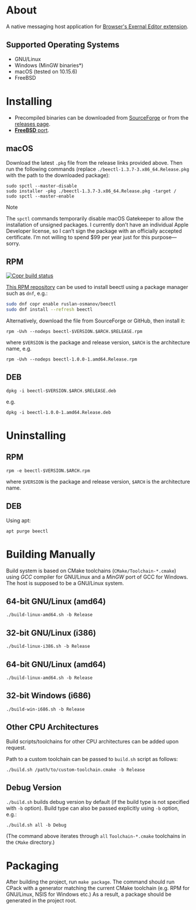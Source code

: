 # About

A native messaging host application for [Browser's Exernal Editor extension](https://github.com/rosmanov/chrome-bee).

## Supported Operating Systems

- GNU/Linux
- Windows (MinGW binaries*)
- macOS (tested on 10.15.6)
- FreeBSD

# Installing

- Precompiled binaries can be downloaded from [SourceForge](https://sourceforge.net/projects/beectl/) or from the [releases page](https://github.com/rosmanov/bee-host/releases).
- [**FreeBSD** port](https://www.freshports.org/editors/bee-host/).

## macOS

Download the latest `.pkg` file from the release links provided above. Then run the following commands (replace `./beectl-1.3.7-3.x86_64.Release.pkg` with the path to the downloaded package):
```
sudo spctl --master-disable
sudo installer -pkg ./beectl-1.3.7-3.x86_64.Release.pkg -target /
sudo spctl --master-enable
```
> [!NOTE]
> The `spctl` commands temporarily disable macOS Gatekeeper to allow the installation of unsigned packages. I currently don’t have an individual Apple Developer license, so I can’t sign the package with an officially accepted certificate. I’m not willing to spend $99 per year just for this purpose—sorry.

## RPM

[![Copr build status](https://copr.fedorainfracloud.org/coprs/ruslan-osmanov/beectl/package/beectl/status_image/last_build.png?a)](https://copr.fedorainfracloud.org/coprs/ruslan-osmanov/beectl/package/beectl/)

[This RPM repository](https://copr.fedorainfracloud.org/coprs/ruslan-osmanov/beectl/) can be used to install beectl using a package manager such as `dnf`, e.g.:

```bash
sudo dnf copr enable ruslan-osmanov/beectl
sudo dnf install --refresh beectl
```

Alternatively, download the file from SourceForge or GitHub, then install it:

```
rpm -Uvh --nodeps beectl-$VERSION.$ARCH.$RELEASE.rpm
```
where `$VERSION` is the package and release version, `$ARCH` is the architecture name, e.g.

```
rpm -Uvh --nodeps beectl-1.0.0-1.amd64.Release.rpm
```

## DEB

```
dpkg -i beectl-$VERSION.$ARCH.$RELEASE.deb
```

e.g.

```
dpkg -i beectl-1.0.0-1.amd64.Release.deb
```

# Uninstalling

## RPM

```
rpm -e beectl-$VERSION.$ARCH.rpm
```
where `$VERSION` is the package and release version, `$ARCH` is the architecture name.

## DEB

Using apt:
```
apt purge beectl
```

# Building Manually

Build system is based on CMake toolchains (`CMake/Toolchain-*.cmake`) using *GCC* compiler for GNU/Linux and a *MinGW* port of GCC for Windows. The host is supposed to be a GNU/Linux system.

## 64-bit GNU/Linux (amd64)

```
./build-linux-amd64.sh -b Release
```

## 32-bit GNU/Linux (i386)

```
./build-linux-i386.sh -b Release
```

## 64-bit GNU/Linux (amd64)

```
./build-linux-amd64.sh -b Release
```

## 32-bit Windows (i686)

```
./build-win-i686.sh -b Release
```

## Other CPU Architectures

Build scripts/toolchains for other CPU architectures can be added upon request.

Path to a custom toolchain can be passed to `build.sh` script as follows:

```
./build.sh /path/to/custom-toolchain.cmake -b Release
```

## Debug Version

`./build.sh` builds debug version by default (if the build type is not specified with `-b` option). Build type can also be passed explicitly using `-b` option, e.g.:

```
./build.sh all -b Debug
```

(The command above iterates through `all` `Toolchain-*.cmake` toolchains in the `CMake` directory.)

# Packaging

After building the project, run `make package`. The command should run CPack with a generator matching the current CMake toolchain (e.g. RPM for GNU/Linux, NSIS for Windows etc.) As a result, a package should be generated in the project root.
